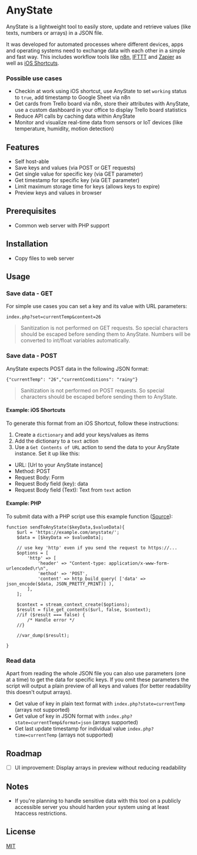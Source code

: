 # AnyState
AnyState is a lightweight tool to easily store, update and retrieve values (like texts, numbers or arrays) in a JSON file.

It was developed for automated processes where different devices, apps and operating systems need to exchange data with each other in a simple and fast way. This includes workflow tools like [n8n](https://github.com/n8n-io/n8n), [IFTTT](https://ifttt.com/) and [Zapier](https://zapier.com/) as well as [iOS Shortcuts](https://support.apple.com/guide/shortcuts/welcome/ios).

### Possible use cases
* Checkin at work using iOS shortcut, use AnyState to set `working` status to `true`, add timestamp to Google Sheet via n8n
* Get cards from Trello board via n8n, store their attributes with AnyState, use a custom dashboard in your office to display Trello board statistics
* Reduce API calls by caching data within AnyState
* Monitor and visualize real-time data from sensors or IoT devices (like temperature, humidity, motion detection)

## Features

* Self host-able
* Save keys and values (via POST or GET requests)
* Get single value for specific key (via GET parameter)
* Get timestamp for specific key (via GET parameter)
* Limit maximum storage time for keys (allows keys to expire)
* Preview keys and values in browser

## Prerequisites
* Common web server with PHP support

## Installation
* Copy files to web server

## Usage
### Save data - GET
For simple use cases you can set a key and its value with URL parameters:

    index.php?set=currentTemp&content=26

> Sanitization is not performed on GET requests. So special characters should be escaped before sending them to AnyState. Numbers will be converted to int/float variables automatically.

### Save data - POST
AnyState expects POST data in the following JSON format:

    {"currentTemp": "26","currentConditions": "rainy"}

> Sanitization is not performed on POST requests. So special characters should be escaped before sending them to AnyState.
	
#### Example: iOS Shortcuts
To generate this format from an iOS Shortcut, follow these instructions:
1. Create a `dictionary` and add your keys/values as items
2. Add the dictionary to a `text` action
3. Use a `Get Contents of URL` action to send the data to your AnyState instance. Set it up like this:
* URL: [Url to your AnyState instance]
* Method: POST
* Request Body: Form
* Request Body field (key): data
* Request Body field (Text): Text from `text` action

#### Example: PHP
To submit data with a PHP script use this example function ([Source](https://stackoverflow.com/questions/5647461/how-do-i-send-a-post-request-with-php/6609181#6609181)):

    function sendToAnyState($keyData,$valueData){
        $url = 'https://example.com/anystate/';
        $data = [$keyData => $valueData];

        // use key 'http' even if you send the request to https://...
        $options = [
            'http' => [
                'header' => "Content-type: application/x-www-form-urlencoded\r\n",
                'method' => 'POST',
                'content' => http_build_query( ['data' => json_encode($data, JSON_PRETTY_PRINT)] ),
            ],
        ];

        $context = stream_context_create($options);
        $result = file_get_contents($url, false, $context);
        //if ($result === false) {
            /* Handle error */
        //}

        //var_dump($result);
	
    }

### Read data
Apart from reading the whole JSON file you can also use parameters (one at a time) to get the data for specific keys. If you omit these parameters the script will output a plain preview of all keys and values (for better readability this doesn't output arrays).

* Get value of key in plain text format with `index.php?state=currentTemp` (arrays not supported)
* Get value of key in JSON format with `index.php?state=currentTemp&format=json` (arrays supported)
* Get last update timestamp for individual value `index.php?time=currentTemp` (arrays not supported)

## Roadmap

- [ ] UI improvement: Display arrays in preview without reducing readability

## Notes

* If you're planning to handle sensitive data with this tool on a publicly accessible server you should harden your system using at least htaccess restrictions.

## License

[MIT](https://github.com/interactafraz/anystate/blob/main/LICENSE.txt)